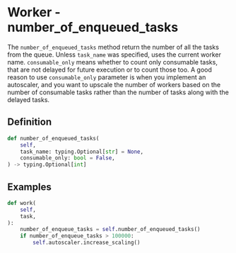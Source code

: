 # Worker - number_of_enqueued_tasks

The `number_of_enqueued_tasks` method return the number of all the tasks from the queue. Unless `task_name` was specified, uses the current worker name. `consumable_only` means whether to count only consumable tasks, that are not delayed for future execution or to count those too. A good reason to use `consumable_only` parameter is when you implement an autoscaler, and you want to upscale the number of workers based on the number of consumable tasks rather than the number of tasks along with the delayed tasks.


## Definition

```python
def number_of_enqueued_tasks(
    self,
    task_name: typing.Optional[str] = None,
    consumable_only: bool = False,
) -> typing.Optional[int]
```


## Examples

```python
def work(
    self,
    task,
):
    number_of_enqueue_tasks = self.number_of_enqueued_tasks()
    if number_of_enqueue_tasks > 100000:
        self.autoscaler.increase_scaling()
```
